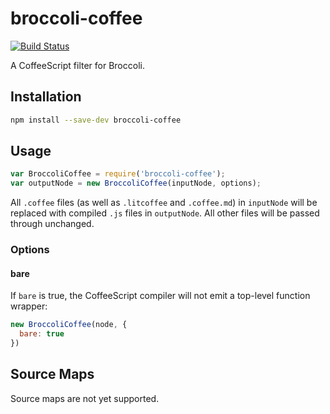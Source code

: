 # broccoli-coffee

[![Build Status](https://travis-ci.org/joliss/broccoli-coffee.svg?branch=master)](https://travis-ci.org/joliss/broccoli-coffee)

A CoffeeScript filter for Broccoli.

## Installation

```bash
npm install --save-dev broccoli-coffee
```

## Usage

```js
var BroccoliCoffee = require('broccoli-coffee');
var outputNode = new BroccoliCoffee(inputNode, options);
```

All `.coffee` files (as well as `.litcoffee` and `.coffee.md`) in `inputNode`
will be replaced with compiled `.js` files in `outputNode`. All other files will
be passed through unchanged.

### Options

#### bare

If `bare` is true, the CoffeeScript compiler will not emit a top-level
function wrapper:

```js
new BroccoliCoffee(node, {
  bare: true
})
```

## Source Maps

Source maps are not yet supported.
